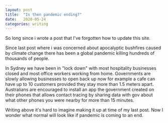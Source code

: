 ```yaml
---
layout: post
title:  "Is then pandemic ending?"
date:   2020-05-24
categories: writing
---
```

So long since i wrote a post that I've forgotten how to update this site.

Since last post where i was concerned about apocalyptic bushfires caused by climate change there has been a global pandemic killing hundreds of thousands of people.

In Sydney we have been in "lock down" with most hospitality businesses closed and most office workers working from home. Governments are slowly allowing businesses to open back up now for example a cafe can have up to 10 customers provided they stay more than 1.5 meters apart. Australians are encouraged to install an app the government created on their phones that allows contact tracing by sharing data with gov about what other phones you were nearby for more than 15 minutes.

Writing above it's hard to imagine making it up at time of my last post. Now I wonder what normal will look like if pandemic is coming to an end.

